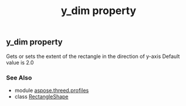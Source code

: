 ﻿---
title: y_dim property
second_title: Aspose.3D for Python via .NET API References
description: 
type: docs
weight: 180
url: /python-net/aspose.threed.profiles/rectangleshape/y_dim/
is_root: false
---

## y_dim property


Gets or sets the extent of the rectangle in the direction of y-axis
Default value is 2.0

### See Also
* module [aspose.threed.profiles](../../)
* class [RectangleShape](/3d/python-net/aspose.threed.profiles/rectangleshape)
